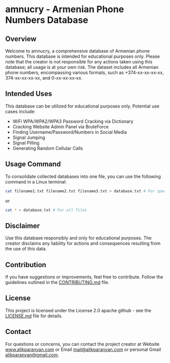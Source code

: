 # amnucry - Armenian Phone Numbers Database

## Overview

Welcome to amnucry, a comprehensive database of Armenian phone numbers. This database is intended for educational purposes only. Please note that the creator is not responsible for any actions taken using this database; all usage is at your own risk. The dataset includes all Armenian phone numbers, encompassing various formats, such as +374-xx-xx-xx-xx, 374-xx-xx-xx-xx, and 0-xx-xx-xx-xx.

## Intended Uses

This database can be utilized for educational purposes only. Potential use cases include:

- WiFi WPA/WPA2/WPA3 Password Cracking via Dictionary
- Cracking Website Admin Panel via BruteForce
- Finding Username/Password/Numbers in Social Media
- Signal Jumping
- Signal Pilling
- Generating Random Cellular Calls

## Usage Command

To consolidate collected databases into one file, you can use the following command in a Linux terminal:

```bash
cat filename1.txt filename2.txt filename3.txt > database.txt # For specific files
```

or 

```bash
cat * > database.txt # For all files
```

## Disclaimer

Use this database responsibly and only for educational purposes. The creator disclaims any liability for actions and consequences resulting from the use of this data.

## Contribution

If you have suggestions or improvements, feel free to contribute. Follow the guidelines outlined in the [CONTRIBUTING.md](CONTRIBUTING.md) file.

## License

This project is licensed under the License 2.0 apache github - see the [LICENSE.md](LICENSE.md) file for details.

## Contact

For questions or concerns, you can contact the project creator at Website www.alikparanyan.com or Email mail@alikparanyan.com or personal Gmail alikparanyan@gmail.com.
